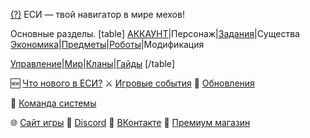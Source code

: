 [(?)](/sys/about) ЕСИ — твой навигатор в мире мехов!
 
Основные разделы.
[table]
[АККАУНТ](/sys/account)|Персонаж|[Задания](/sys/tasks)|Существа
[Экономика](/sys/economy)|[Предметы](/sys/items)|[Роботы](/sys/robots)|Модификация

[Управление](/sys/control)|[Мир](/sys/world)|[Кланы](/sys/clan)|[Гайды](/sys/guide)
[/table]
 
🆕 [Что нового в ЕСИ?](/sys/whats-new)
⚔ ️[Игровые события](/sys/event)
🔄 [Обновления](/sys/update)

👥 [Команда системы](/sys/about/team)

🌐 [Сайт игры](https://new.mechs.su/)
💬 [Discord](https://discord.gg/taXjguFneE)
📣 [ВКонтакте](https://vk.com/mechs)
💎 [Премиум магазин](https://new.mechs.su/shop)